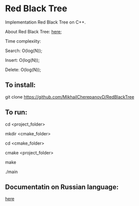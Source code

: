 # Red Black Tree

Implementation Red Black Tree on C++.

About Red Black Tree: [here](https://en.wikipedia.org/wiki/Red–black_tree);

Time complexiity:

Search: O(log(N));

Insert: O(log(N));

Delete: O(log(N));



## To install:

git clone https://github.com/MikhailCherepanovD/RedBlackTree

## To run:

cd <project_folder>

mkdir <cmake_folder>

cd <cmake_folder>

cmake <project_folder>

make

./main

## Documentatin on Russian language:

[here](https://github.com/MikhailCherepanovD/RedBlackTree/blob/main/Documentation.pdf)
